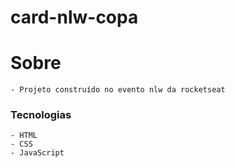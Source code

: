# card-nlw-copa

# Sobre
    - Projeto construído no evento nlw da rocketseat

### Tecnologias
    - HTML
    - CSS
    - JavaScript